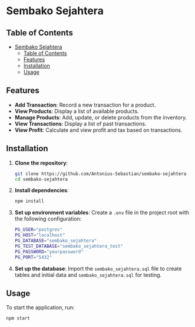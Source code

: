# Sembako Sejahtera

## Table of Contents

-   [Sembako Sejahtera](#sembako-sejahtera)
    -   [Table of Contents](#table-of-contents)
    -   [Features](#features)
    -   [Installation](#installation)
    -   [Usage](#usage)

## Features

-   **Add Transaction**: Record a new transaction for a product.
-   **View Products**: Display a list of available products.
-   **Manage Products**: Add, update, or delete products from the inventory.
-   **View Transactions**: Display a list of past transactions.
-   **View Profit**: Calculate and view profit and tax based on transactions.

## Installation

1. **Clone the repository**:
    ```bash
    git clone https://github.com/Antonius-Sebastian/sembako-sejahtera
    cd sembako-sejahtera
    ```
2. **Install dependencies**:
    ```bash
    npm install
    ```
3. **Set up environment variables**: Create a `.env` file in the project root with the following configuration:
    ```bash
    PG_USER="postgres"
    PG_HOST="localhost"
    PG_DATABASE="sembako_sejahtera"
    PG_TEST_DATABASE="sembako_sejahtera_test"
    PG_PASSWORD="yourpassword"
    PG_PORT="5432"
    ```
4. **Set up the database**: Import the `sembako_sejahtera.sql` file to create tables and initial data and `sembako_sejahtera.sql` for testing.

## Usage

To start the application, run:

```bash
npm start
```
